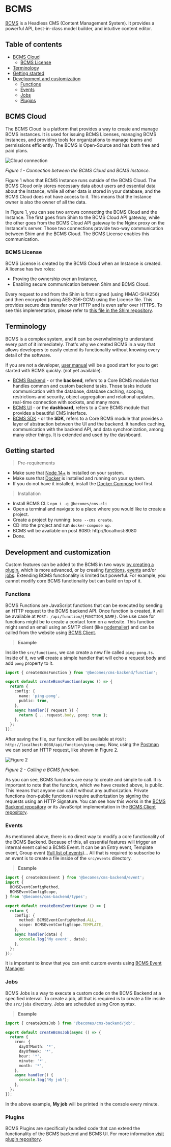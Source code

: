 # BCMS

[BCMS](thebcms.com) is a Headless CMS (Content Management System). It provides a powerful API, best-in-class model builder, and intuitive content editor. 

## Table of contents

- [BCMS Cloud](#bcms-cloud)
  - [BCMS License](#bcms-license)
- [Terminology](#terminology)
- [Getting started](#getting-started)
- [Development and customization](development-and-customization)
  - [Functions](#functions)
  - [Events](#events)
  - [Jobs](#jobs)
  - [Plugins](#plugins)

## BCMS Cloud

The BCMS Cloud is a platform that provides a way to create and manage BCMS instances. It is used for issuing BCMS Licenses, managing BCMS Instances, and providing tools for organizations to manage teams and permissions efficiently. The BCMS is Open-Source and has both free and paid plans.

![Cloud connection](/assets/readme/fig2.png)

_Figure 1 - Connection between the BCMS Cloud and BCMS Instance._

Figure 1 whos that BCMS Instance runs outside of the BCMS Cloud. The BCMS Cloud only stores necessary data about users and essential data about the Instance, while all other data is stored in your database, and the BCMS Cloud does not have access to it. This means that the Instance owner is also the owner of all the data.

In Figure 1, you can see two arrows connecting the BCMS Cloud and the Instance. The first goes from Shim to the BCMS Cloud API gateway, while the other goes from the BCMS Cloud API gateway to the Nginx proxy on the Instance's server. Those two connections provide two-way communication between Shim and the BCMS Cloud. The BCMS License enables this communication.

### BCMS License

BCMS License is created by the BCMS Cloud when an Instance is created. A license has two roles:

- Proving the ownership over an Instance,
- Enabling secure communication between Shim and BCMS Cloud.

Every request to and from the Shim is first signed (using HMAC-SHA256) and then encrypted (using AES-256-GCM) using the License file. This provides secure data transfer over HTTP and is even safer over HTTPS. To see this implementation, please refer to [this file in the Shim repository](https://github.com/becomesco/cms-shim/blob/next/src/services/security.ts).

## Terminology

BCMS is a complex system, and it can be overwhelming to understand every part of it immediately. That's why we created BCMS in a way that allows developers to easily extend its functionality without knowing every detail of the software.

If you are not a developer, [user manual]() will be a good start for you to get started with BCMS quickly. (not yet available). 

- [BCMS Backend](https://github.com/becomesco/cms-backend) - or the **backend**, refers to a Core BCMS module that handles common and custom backend tasks. Those tasks include communication with the database, database caching, scoping, restrictions and security, object aggregation and relational updates, real-time connection with sockets, and many more.
- [BCMS UI](https://github.com/becomesco/cms-ui) - or the **dashboard**, refers to a Core BCMS module that provides a beautiful CMS interface.
- [BCMS SDK](https://github.com/becomesco/cms-sdk) - or the **SDK**, refers to a Core BCMS module that provides a layer of abstraction between the UI and the backend. It handles caching, communication with the backend API, and data synchronization, among many other things. It is extended and used by the dashboard.

## Getting started

> Pre-requirements

- Make sure that [Node 14+](https://nodejs.org/en/) is installed on your system.
- Make sure that [Docker](https://www.docker.com/) is installed and running on your system.
- If you do not have it installed, install the [Docker Compose](https://docs.docker.com/compose/) tool first.

> Installation

- Install BCMS CLI: `npm i -g @becomes/cms-cli`
- Open a terminal and navigate to a place where you would like to create a project.
- Create a project by running: `bcms --cms create`.
- CD into the project and run `docker-compose up`.
- BCMS will be available on post 8080: http://localhost:8080
- Done.

## Development and customization

Custom features can be added to the BCMS in two ways: [by creating a plugin](#plugins), which is more advanced, or by creating [functions](#functions), [events](#events) and/or [jobs](#jobs). Extending BCMS functionality is limited but powerful. For example, you cannot modify core BCMS functionality but can build on top of it.

### Functions

BCMS Functions are JavaScript functions that can be executed by sending an HTTP request to the BCMS backend API. Once function is created, it will be available at `POST: /api/function/{FUNCTION_NAME}`. One use case for functions might be to create a contact form on a website. This function might send an email using an SMTP client (like [nodemailer](https://nodemailer.com/about/)) and can be called from the website using [BCMS Client](https://github.com/becomesco/cms-client).

> **Example**

Inside the `src/functions`, we can create a new file called `ping-pong.ts`. Inside of it, we will create a simple handler that will echo a request body and add `pong` property to it.

```ts
import { createBcmsFunction } from '@becomes/cms-backend/function';

export default createBcmsFunction(async () => {
  return {
    config: {
      name: 'ping-pong',
      public: true,
    },
    async handler({ request }) {
      return { ...request.body, pong: true };
    },
  };
});
```

After saving the file, our function will be available at `POST: http://localhost:8080/api/function/ping-pong`. Now, using the [Postman](https://www.postman.com/) we can send an HTTP request, like shown in Figure 2.

![Figure 2](/assets/readme/fig1.png)

_Figure 2 - Calling a BCMS function._

As you can see, BCMS functions are easy to create and simple to call. It is important to note that the function, which we have created above, is public. This means that anyone can call it without any authorization. Private functions (non-public functions) require authorization by signing the requests using an HTTP Signature. You can see how this works in the [BCMS Backend repository](https://github.com/becomesco/cms-backend/blob/master/src/security/api.ts) or its JavaScript implementation in the [BCMS Client repository](https://github.com/becomesco/cms-client/blob/master/src/util/security.ts).

### Events

As mentioned above, there is no direct way to modify a core functionality of the BCMS Backend. Because of this, all essential features will trigger an internal event called a BCMS Event. It can be an Entry event, Template event, Group event ([full list of events](https://github.com/becomesco/cms-backend/blob/master/src/types/event/config.ts))... All that is required to subscribe to an event is to create a file inside of the `src/events` directory.

> **Example**

```ts
import { createBcmsEvent } from '@becomes/cms-backend/event';
import {
  BCMSEventConfigMethod,
  BCMSEventConfigScope,
} from '@becomes/cms-backend/types';

export default createBcmsEvent(async () => {
  return {
    config: {
      method: BCMSEventConfigMethod.ALL,
      scope: BCMSEventConfigScope.TEMPLATE,
    },
    async handler(data) {
      console.log('My event', data);
    },
  };
});
```

It is important to know that you can emit custom events using [BCMS Event Manager](https://github.com/becomesco/cms-backend/blob/master/src/types/event/manager.ts).

### Jobs

BCMS Jobs is a way to execute a custom code on the BCMS Backend at a specified interval. To create a job, all that is required is to create a file inside the `src/jobs` directory. Jobs are scheduled using Cron syntax.

> **Example**

```ts
import { createBcmsJob } from '@becomes/cms-backend/job';

export default createBcmsJob(async () => {
  return {
    cron: {
      dayOfMonth: '*',
      dayOfWeek: '*',
      hour: '*',
      minute: '*',
      month: '*',
    },
    async handler() {
      console.log('My job');
    },
  };
});
```

In the above example, **My job** will be printed in the console every minute.

### Plugins

BCMS Plugins are specifically bundled code that can extend the functionality of the BCMS backend and BCMS UI. For more information [visit plugin repository](https://github.com/becomesco/cms-plugin-starter).

